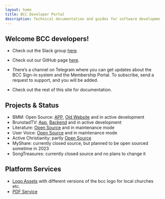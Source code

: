```yaml
---
layout: home
title: BCC Developer Portal
description: Technical documentation and guides for software development in BCC
---
```


## Welcome BCC developers!
* Check out the Slack group [here](https://bccdev.slack.com/).
* Check out our GitHub page [here](https://github.com/bcc-code). 
* There’s a channel on Telegram where you can get updates about the BCC Sign-in system and the Membership Portal. To subscribe, send a request to support, and you will be added.

* Check out the rest of this site for documentation.

## Projects & Status
* BMM: Open Source: [APP](https://github.com/bcc-code/bmm-app), [Old Website](https://github.com/bcc-code/bmm-website) and in active development
* BrunstadTV: [App](https://github.com/bcc-code/brunstadtv-app), [Backend](https://github.com/bcc-code/brunstadtv) and in active development
* Literature: [Open Source](https://github.com/bcc-code/bcc-literature) and in maintenance mode
* User Voice: [Open Source](https://github.com/bcc-code/uservoice) and in maintenance mode
* Active Christianity: partly [Open Source](https://github.com/bcc-code/bcc-ac-gatsby-v2)
* MyShare: currently closed source, but planned to be open sourced sometime in 2023
* SongTreasures: currently closed source and no plans to change it

## Platform Services

* [Logo Assets](https://developer.bcc.no/bcc-design) with different versions of the bcc logo for local churches etc.
* [PDF Service](https://developer.bcc.no/pdf-service)

<!-- The table of contents loads here automagically -->
